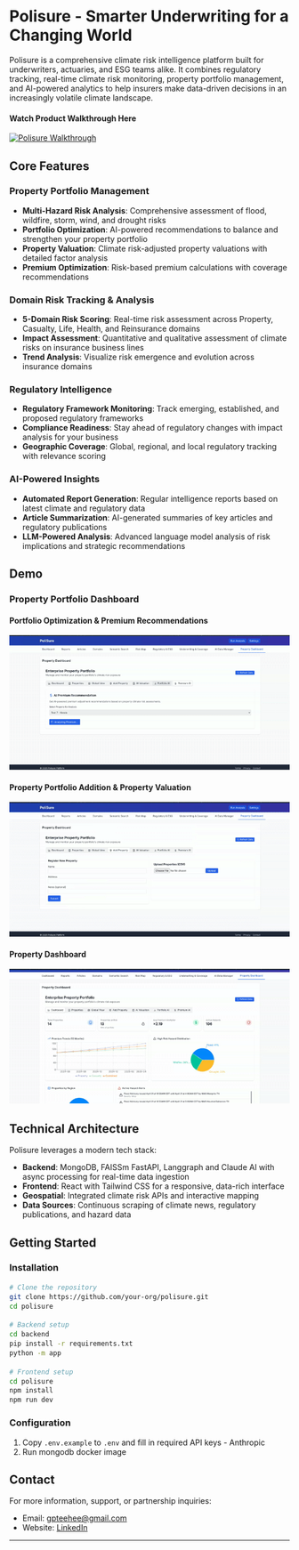 # Polisure - Smarter Underwriting for a Changing World

Polisure is a comprehensive climate risk intelligence platform built for underwriters, actuaries, and ESG teams alike. It combines regulatory tracking, real-time climate risk monitoring, property portfolio management, and AI-powered analytics to help insurers make data-driven decisions in an increasingly volatile climate landscape.

#### Watch Product Walkthrough Here
[![Polisure Walkthrough](https://img.youtube.com/vi/3brCJ7ISJUY/0.jpg)](https://youtu.be/3brCJ7ISJUY)

## Core Features

### Property Portfolio Management
- **Multi-Hazard Risk Analysis**: Comprehensive assessment of flood, wildfire, storm, wind, and drought risks
- **Portfolio Optimization**: AI-powered recommendations to balance and strengthen your property portfolio
- **Property Valuation**: Climate risk-adjusted property valuations with detailed factor analysis
- **Premium Optimization**: Risk-based premium calculations with coverage recommendations

### Domain Risk Tracking & Analysis
- **5-Domain Risk Scoring**: Real-time risk assessment across Property, Casualty, Life, Health, and Reinsurance domains
- **Impact Assessment**: Quantitative and qualitative assessment of climate risks on insurance business lines
- **Trend Analysis**: Visualize risk emergence and evolution across insurance domains

### Regulatory Intelligence
- **Regulatory Framework Monitoring**: Track emerging, established, and proposed regulatory frameworks
- **Compliance Readiness**: Stay ahead of regulatory changes with impact analysis for your business
- **Geographic Coverage**: Global, regional, and local regulatory tracking with relevance scoring

### AI-Powered Insights
- **Automated Report Generation**: Regular intelligence reports based on latest climate and regulatory data
- **Article Summarization**: AI-generated summaries of key articles and regulatory publications
- **LLM-Powered Analysis**: Advanced language model analysis of risk implications and strategic recommendations

## Demo

### Property Portfolio Dashboard
#### Portfolio Optimization & Premium Recommendations
![Portfolio Optimization & Premium Recommendations](assets/portfolio_and_premium.gif)
#### Property Portfolio Addition & Property Valuation
![Property Portfolio Addition & Property Valuation](assets/property_portfolio_and_evaluation.gif)
#### Property Dashboard
![Property Dashboard](assets/property_dashboard.gif)


## Technical Architecture

Polisure leverages a modern tech stack:

- **Backend**: MongoDB, FAISSm FastAPI, Langgraph and Claude AI with async processing for real-time data ingestion
- **Frontend**: React with Tailwind CSS for a responsive, data-rich interface
- **Geospatial**: Integrated climate risk APIs and interactive mapping
- **Data Sources**: Continuous scraping of climate news, regulatory publications, and hazard data

## Getting Started

### Installation

```bash
# Clone the repository
git clone https://github.com/your-org/polisure.git
cd polisure

# Backend setup
cd backend
pip install -r requirements.txt
python -m app

# Frontend setup
cd polisure
npm install
npm run dev
```

### Configuration

1. Copy `.env.example` to `.env` and fill in required API keys - Anthropic
2. Run mongodb docker image 





## Contact

For more information, support, or partnership inquiries:
- Email: gpteehee@gmail.com
- Website: [LinkedIn](https://www.linkedin.com/in/vaishnavisonawane/)

---

